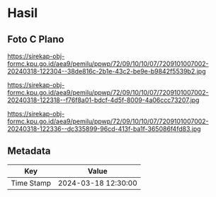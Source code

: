 # Hasil

## Foto C Plano

https://sirekap-obj-formc.kpu.go.id/aea9/pemilu/ppwp/72/09/10/10/07/7209101007002-20240318-122304--38de816c-2b1e-43c2-be9e-b9842f5539b2.jpg

https://sirekap-obj-formc.kpu.go.id/aea9/pemilu/ppwp/72/09/10/10/07/7209101007002-20240318-122318--f76f8a01-bdcf-4d5f-8009-4a06ccc73207.jpg

https://sirekap-obj-formc.kpu.go.id/aea9/pemilu/ppwp/72/09/10/10/07/7209101007002-20240318-122336--dc335899-96cd-413f-ba1f-365086f4fd83.jpg


## Metadata

| Key        | Value               |
| ---------- | ------------------- |
| Time Stamp | 2024-03-18 12:30:00 |



